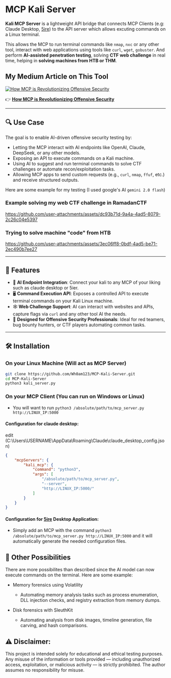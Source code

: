 # MCP Kali Server

**Kali MCP Server** is a lightweight API bridge that connects MCP Clients (e.g: Claude Desktop, [5ire](https://github.com/nanbingxyz/5ire)) to the API server which allows excuting commands on a Linux terminal.

This allows the MCP to run terminal commands like `nmap`, `nxc` or any other tool, interact with web applications using tools like `curl`, `wget`, `gobuster`. 
 And perform **AI-assisted penetration testing**, solving **CTF web challenge** in real time, helping in **solving machines from HTB or THM**.

## My Medium Article on This Tool

[![How MCP is Revolutionizing Offensive Security](https://miro.medium.com/v2/resize:fit:828/format:webp/1*g4h-mIpPEHpq_H63W7Emsg.png)](https://yousofnahya.medium.com/how-mcp-is-revolutionizing-offensive-security-93b2442a5096)

👉 [**How MCP is Revolutionizing Offensive Security**](https://yousofnahya.medium.com/how-mcp-is-revolutionizing-offensive-security-93b2442a5096)

---

## 🔍 Use Case

The goal is to enable AI-driven offensive security testing by:

- Letting the MCP interact with AI endpoints like OpenAI, Claude, DeepSeek, or any other models.
- Exposing an API to execute commands on a Kali machine.
- Using AI to suggest and run terminal commands to solve CTF challenges or automate recon/exploitation tasks.
- Allowing MCP apps to send custom requests (e.g., `curl`, `nmap`, `ffuf`, etc.) and receive structured outputs.

Here are some example for my testing (I used google's AI `gemini 2.0 flash`)

### Example solving my web CTF challenge in RamadanCTF
https://github.com/user-attachments/assets/dc93b71d-9a4a-4ad5-8079-2c26c04e5397

### Trying to solve machine "code" from HTB
https://github.com/user-attachments/assets/3ec06ff8-0bdf-4ad5-be71-2ec490b7ee27


---

## 🚀 Features

- 🧠 **AI Endpoint Integration**: Connect your kali to any MCP of your liking such as claude desktop or 5ier.
- 🖥️ **Command Execution API**: Exposes a controlled API to execute terminal commands on your Kali Linux machine.
- 🕸️ **Web Challenge Support**: AI can interact with websites and APIs, capture flags via `curl` and any other tool AI the needs.
- 🔐 **Designed for Offensive Security Professionals**: Ideal for red teamers, bug bounty hunters, or CTF players automating common tasks.

---

## 🛠️ Installation

### On your Linux Machine (Will act as MCP Server)
```bash
git clone https://github.com/Wh0am123/MCP-Kali-Server.git
cd MCP-Kali-Server
python3 kali_server.py
```

### On your MCP Client (You can run on Windows or Linux)
- You will want to run `python3 /absolute/path/to/mcp_server.py http://LINUX_IP:5000`

#### Configuration for claude desktop:
edit (C:\Users\USERNAME\AppData\Roaming\Claude\claude_desktop_config.json)

```json
{
    "mcpServers": {
        "kali_mcp": {
            "command": "python3",
            "args": [
                "/absolute/path/to/mcp_server.py",
                "--server",
                "http://LINUX_IP:5000/"
            ]
        }
    }
}
```

#### Configuration for [5ire](https://github.com/nanbingxyz/5ire) Desktop Application:
- Simply add an MCP with the command `python3 /absolute/path/to/mcp_server.py http://LINUX_IP:5000` and it will automatically generate the needed configuration files.

## 🔮 Other Possibilities

There are more possibilites than described since the AI model can now execute commands on the terminal. Here are some example:

- Memory forensics using Volatility
  - Automating memory analysis tasks such as process enumeration, DLL injection checks, and registry extraction from memory dumps.

- Disk forensics with SleuthKit
  - Automating analysis from disk images, timeline generation, file carving, and hash comparisons.


## ⚠️ Disclaimer:
This project is intended solely for educational and ethical testing purposes. Any misuse of the information or tools provided — including unauthorized access, exploitation, or malicious activity — is strictly prohibited.
The author assumes no responsibility for misuse.

